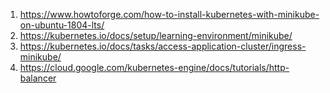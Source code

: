 

1. https://www.howtoforge.com/how-to-install-kubernetes-with-minikube-on-ubuntu-1804-lts/
2. https://kubernetes.io/docs/setup/learning-environment/minikube/
3. https://kubernetes.io/docs/tasks/access-application-cluster/ingress-minikube/
4. https://cloud.google.com/kubernetes-engine/docs/tutorials/http-balancer